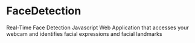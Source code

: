 # FaceDetection
Real-Time Face Detection Javascript Web Application that accesses your webcam and identifies facial expressions and facial landmarks
